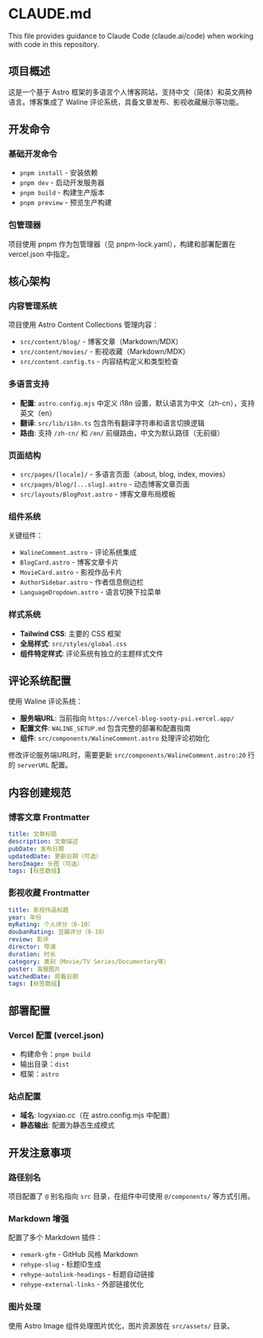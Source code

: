 # CLAUDE.md

This file provides guidance to Claude Code (claude.ai/code) when working with code in this repository.

## 项目概述

这是一个基于 Astro 框架的多语言个人博客网站，支持中文（简体）和英文两种语言。博客集成了 Waline 评论系统，具备文章发布、影视收藏展示等功能。

## 开发命令

### 基础开发命令
- `pnpm install` - 安装依赖
- `pnpm dev` - 启动开发服务器
- `pnpm build` - 构建生产版本
- `pnpm preview` - 预览生产构建

### 包管理器
项目使用 pnpm 作为包管理器（见 pnpm-lock.yaml），构建和部署配置在 vercel.json 中指定。

## 核心架构

### 内容管理系统
项目使用 Astro Content Collections 管理内容：

- `src/content/blog/` - 博客文章（Markdown/MDX）
- `src/content/movies/` - 影视收藏（Markdown/MDX）
- `src/content.config.ts` - 内容结构定义和类型检查

### 多语言支持
- **配置**: `astro.config.mjs` 中定义 i18n 设置，默认语言为中文（zh-cn），支持英文（en）
- **翻译**: `src/lib/i18n.ts` 包含所有翻译字符串和语言切换逻辑
- **路由**: 支持 `/zh-cn/` 和 `/en/` 前缀路由，中文为默认路径（无前缀）

### 页面结构
- `src/pages/[locale]/` - 多语言页面（about, blog, index, movies）
- `src/pages/blog/[...slug].astro` - 动态博客文章页面
- `src/layouts/BlogPost.astro` - 博客文章布局模板

### 组件系统
关键组件：
- `WalineComment.astro` - 评论系统集成
- `BlogCard.astro` - 博客文章卡片
- `MovieCard.astro` - 影视作品卡片
- `AuthorSidebar.astro` - 作者信息侧边栏
- `LanguageDropdown.astro` - 语言切换下拉菜单

### 样式系统
- **Tailwind CSS**: 主要的 CSS 框架
- **全局样式**: `src/styles/global.css`
- **组件特定样式**: 评论系统有独立的主题样式文件

## 评论系统配置

使用 Waline 评论系统：
- **服务端URL**: 当前指向 `https://vercel-blog-sooty-psi.vercel.app/`
- **配置文件**: `WALINE_SETUP.md` 包含完整的部署和配置指南
- **组件**: `src/components/WalineComment.astro` 处理评论初始化

修改评论服务端URL时，需要更新 `src/components/WalineComment.astro:20` 行的 `serverURL` 配置。

## 内容创建规范

### 博客文章 Frontmatter
```yaml
title: 文章标题
description: 文章描述
pubDate: 发布日期
updatedDate: 更新日期（可选）
heroImage: 头图（可选）
tags: [标签数组]
```

### 影视收藏 Frontmatter
```yaml
title: 影视作品标题
year: 年份
myRating: 个人评分（0-10）
doubanRating: 豆瓣评分（0-10）
review: 影评
director: 导演
duration: 时长
category: 类别（Movie/TV Series/Documentary等）
poster: 海报图片
watchedDate: 观看日期
tags: [标签数组]
```

## 部署配置

### Vercel 配置 (vercel.json)
- 构建命令：`pnpm build`
- 输出目录：`dist`
- 框架：`astro`

### 站点配置
- **域名**: logyxiao.cc（在 astro.config.mjs 中配置）
- **静态输出**: 配置为静态生成模式

## 开发注意事项

### 路径别名
项目配置了 `@` 别名指向 `src` 目录，在组件中可使用 `@/components/` 等方式引用。

### Markdown 增强
配置了多个 Markdown 插件：
- `remark-gfm` - GitHub 风格 Markdown
- `rehype-slug` - 标题ID生成
- `rehype-autolink-headings` - 标题自动链接
- `rehype-external-links` - 外部链接优化

### 图片处理
使用 Astro Image 组件处理图片优化，图片资源放在 `src/assets/` 目录。
